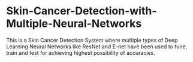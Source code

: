 # Skin-Cancer-Detection-with-Multiple-Neural-Networks
This is a Skin Cancer Detection System where multiple types of Deep Learning Neural Networks like ResNet and E-net have been used to tune, train and test for achieving highest possibility of accuracies.
